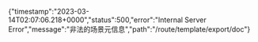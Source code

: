 {"timestamp":"2023-03-14T02:07:06.218+0000","status":500,"error":"Internal Server Error","message":"非法的场景元信息","path":"/route/template/export/doc"}